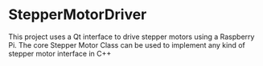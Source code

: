 # StepperMotorDriver
This project uses a Qt interface to drive stepper motors using a Raspberry Pi.
The core Stepper Motor Class can be used to implement any kind of stepper motor interface in C++
